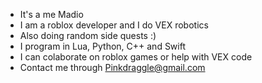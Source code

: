 - It's a me Madio
- I am a roblox developer and I do VEX robotics
- Also doing random side quests :)
- I program in Lua, Python, C++ and Swift
- I can colaborate on roblox games or help with VEX code
- Contact me through Pinkdraggle@gmail.com
